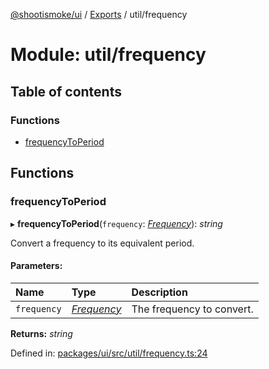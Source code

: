 [@shootismoke/ui](../README.md) / [Exports](../modules.md) / util/frequency

# Module: util/frequency

## Table of contents

### Functions

- [frequencyToPeriod](util_frequency.md#frequencytoperiod)

## Functions

### frequencyToPeriod

▸ **frequencyToPeriod**(`frequency`: [*Frequency*](util_types.md#frequency)): *string*

Convert a frequency to its equivalent period.

#### Parameters:

Name | Type | Description |
:------ | :------ | :------ |
`frequency` | [*Frequency*](util_types.md#frequency) | The frequency to convert.    |

**Returns:** *string*

Defined in: [packages/ui/src/util/frequency.ts:24](https://github.com/shootismoke/common/blob/1e71707/packages/ui/src/util/frequency.ts#L24)
